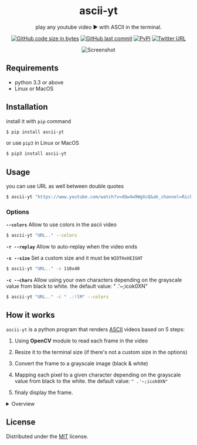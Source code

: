 <div align=center>

# ascii-yt

play any youtube video ▶ with ASCII in the terminal.

[![GitHub code size in bytes](https://img.shields.io/github/languages/code-size/malkiAbdoo/ascii-yt?color=red)](./ascii_video_player)
[![GitHub last commit](https://img.shields.io/github/last-commit/malkiAbdoo/ascii-yt?color=orange&logo=git)](https://github.com/malkiAbdoo/ascii-yt/commits/main)
[![PyPI](https://img.shields.io/pypi/v/ascii-yt?label=pypi%20version&logo=pypi)](https://pypi.org/project/ascii-yt/)
[![Twitter URL](https://img.shields.io/twitter/url?label=@malkiAbdoo&url=https%3A%2F%2Ftwitter.com%2FmalkiAbdoo)](https://twitter.com/malkiAbdoo)

![Screenshot](https://raw.githubusercontent.com/malkiAbdoo/ascii-yt/main/images/example.gif)

</div>

## Requirements

- python 3.3 or above
- Linux or MacOS

## Installation

install it with `pip` command

```bash
$ pip install ascii-yt
```

or use `pip3` in Linux or MacOS

```bash
$ pip3 install ascii-yt
```

## Usage

you can use URL as well between double quotes

```bash
$ ascii-yt "https://www.youtube.com/watch?v=dQw4w9WgXcQ&ab_channel=RickAstley"
```

### Options

**`--colors`**
Allow to use colors in the ascii video

```bash
$ ascii-yt "URL.." --colors
```

**`-r --replay`**
Allow to auto-replay when the video ends

**`-s --size`** Set a custom size and it must be `WIDTHxHEIGHT`

```bash
$ ascii-yt "URL.." -s 110x40
```

**`-c --chars`**
Allow using your own characters depending on the grayscale value from black to white. the default value: " .'~;icok0XN"

```bash
$ ascii-yt "URL.." -c " .:!lM" --colors
```

## How it works

`ascii-yt` is a python program that renders [ASCII](https://en.wikipedia.org/wiki/ASCII) videos based on 5 steps:

1. Using **OpenCV** module to read each frame in the video
2. Resize it to the terminal size (if there's not a custom size in the options)
3. Convert the frame to a grayscale image (black & white)
4. Mapping each pixel to a given character depending on the grayscale value from black to the white. the default value: `" .'~;icok0XN"`

5. finaly display the frame.

<details>
<summary>Overview</summary><br>
<img src="https://raw.githubusercontent.com/malkiAbdoo/ascii-yt/main/images/explain.jpg" alt="overview" />
</details>

## License

Distributed under the [MIT](https://github.com/malkiAbdoo/ascii-yt/blob/main/LICENSE) license.
